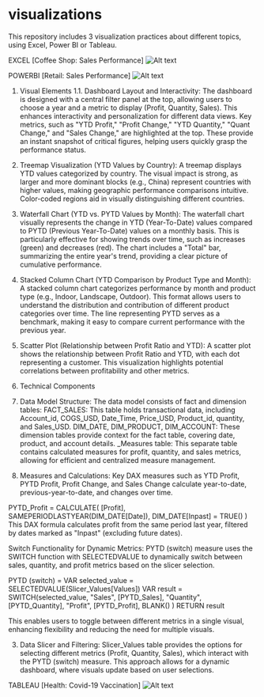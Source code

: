 # visualizations

This repository includes 3 visualization practices about different topics, using Excel, Power BI or Tableau.

EXCEL [Coffee Shop: Sales Performance]
![Alt text](/demos/dashboard-excel.png "original photo")

POWERBI [Retail: Sales Performance]
![Alt text](/demos/dashboard-powerbi.png "original photo")

1. Visual Elements
  1.1. Dashboard Layout and Interactivity:
The dashboard is designed with a central filter panel at the top, allowing users to choose a year and a metric to display (Profit, Quantity, Sales). This enhances interactivity and personalization for different data views. Key metrics, such as "YTD Profit," "Profit Change," "YTD Quantity," "Quant Change," and "Sales Change," are highlighted at the top. These provide an instant snapshot of critical figures, helping users quickly grasp the performance status.

  2. Treemap Visualization (YTD Values by Country):
A treemap displays YTD values categorized by country. The visual impact is strong, as larger and more dominant blocks (e.g., China) represent countries with higher values, making geographic performance comparisons intuitive. Color-coded regions aid in visually distinguishing different countries.

  3. Waterfall Chart (YTD vs. PYTD Values by Month):
The waterfall chart visually represents the change in YTD (Year-To-Date) values compared to PYTD (Previous Year-To-Date) values on a monthly basis. This is particularly effective for showing trends over time, such as increases (green) and decreases (red). The chart includes a "Total" bar, summarizing the entire year's trend, providing a clear picture of cumulative performance.

  4. Stacked Column Chart (YTD Comparison by Product Type and Month):
A stacked column chart categorizes performance by month and product type (e.g., Indoor, Landscape, Outdoor). This format allows users to understand the distribution and contribution of different product categories over time. The line representing PYTD serves as a benchmark, making it easy to compare current performance with the previous year.

  5. Scatter Plot (Relationship between Profit Ratio and YTD):
A scatter plot shows the relationship between Profit Ratio and YTD, with each dot representing a customer. This visualization highlights potential correlations between profitability and other metrics.

2. Technical Components
  1. Data Model Structure:
The data model consists of fact and dimension tables:
FACT_SALES: This table holds transactional data, including Account_id, COGS_USD, Date_Time, Price_USD, Product_id, quantity, and Sales_USD.
DIM_DATE, DIM_PRODUCT, DIM_ACCOUNT: These dimension tables provide context for the fact table, covering date, product, and account details.
_Measures table: This separate table contains calculated measures for profit, quantity, and sales metrics, allowing for efficient and centralized measure management.

  2. Measures and Calculations:
Key DAX measures such as YTD Profit, PYTD Profit, Profit Change, and Sales Change calculate year-to-date, previous-year-to-date, and changes over time.

PYTD_Profit = 
CALCULATE(
    [Profit],
    SAMEPERIODLASTYEAR(DIM_DATE[Date]),
    DIM_DATE[Inpast] = TRUE()
)
This DAX formula calculates profit from the same period last year, filtered by dates marked as "Inpast" (excluding future dates).

Switch Functionality for Dynamic Metrics:
PYTD (switch) measure uses the SWITCH function with SELECTEDVALUE to dynamically switch between sales, quantity, and profit metrics based on the slicer selection.

PYTD (switch) =
VAR selected_value = SELECTEDVALUE(Slicer_Values[Values])
VAR result = SWITCH(selected_value,
    "Sales", [PYTD_Sales],
    "Quantity", [PYTD_Quantity],
    "Profit", [PYTD_Profit],
    BLANK()
)
RETURN result

This enables users to toggle between different metrics in a single visual, enhancing flexibility and reducing the need for multiple visuals.

  3. Data Slicer and Filtering:
Slicer_Values table provides the options for selecting different metrics (Profit, Quantity, Sales), which interact with the PYTD (switch) measure. This approach allows for a dynamic dashboard, where visuals update based on user selections.

TABLEAU [Health: Covid-19 Vaccination]
![Alt text](/demos/dashboard-tableau.png "original photo")
